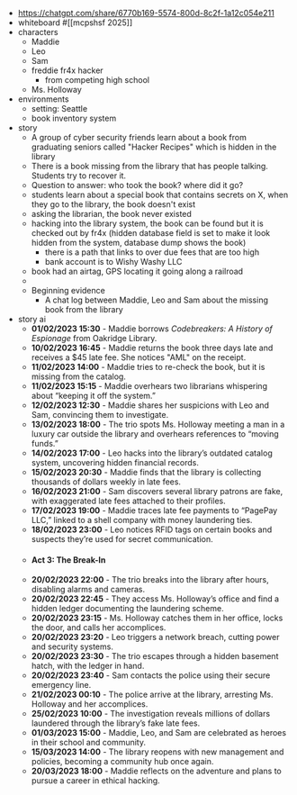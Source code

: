 - https://chatgpt.com/share/6770b169-5574-800d-8c2f-1a12c054e211
- whiteboard #[[mcpshsf 2025]]
- characters
	- Maddie
	- Leo
	- Sam
	- freddie fr4x hacker
		- from competing high school
	- Ms. Holloway
- environments
	- setting: Seattle
	- book inventory system
- story
	- A group of cyber security friends learn about a book from graduating seniors called "Hacker Recipes" which is hidden in the library
	- There is a book missing from the library that has people talking. Students try to recover it.
	- Question to answer: who took the book? where did it go?
	- students learn about a special book that contains secrets on X, when they go to the library, the book doesn't exist
	- asking the librarian, the book never existed
	- hacking into the library system, the book can be found but it is checked out by fr4x (hidden database field is set to make it look hidden from the system, database dump shows the book)
		- there is a path that links to over due fees that are too high
		- bank account is to Wishy Washy LLC
	- book had an airtag, GPS locating it going along a railroad
	-
	- Beginning evidence
		- A chat log between Maddie, Leo and Sam about the missing book from the library
- story ai
	- **01/02/2023 15:30** - Maddie borrows *Codebreakers: A History of Espionage* from Oakridge Library.
	- **10/02/2023 16:45** - Maddie returns the book three days late and receives a $45 late fee. She notices "AML" on the receipt.
	- **11/02/2023 14:00** - Maddie tries to re-check the book, but it is missing from the catalog.
	- **11/02/2023 15:15** - Maddie overhears two librarians whispering about “keeping it off the system.”
	- **12/02/2023 12:30** - Maddie shares her suspicions with Leo and Sam, convincing them to investigate.
	- **13/02/2023 18:00** - The trio spots Ms. Holloway meeting a man in a luxury car outside the library and overhears references to “moving funds.”
	- **14/02/2023 17:00** - Leo hacks into the library’s outdated catalog system, uncovering hidden financial records.
	- **15/02/2023 20:30** - Maddie finds that the library is collecting thousands of dollars weekly in late fees.
	- **16/02/2023 21:00** - Sam discovers several library patrons are fake, with exaggerated late fees attached to their profiles.
	- **17/02/2023 19:00** - Maddie traces late fee payments to “PagePay LLC,” linked to a shell company with money laundering ties.
	- **18/02/2023 23:00** - Leo notices RFID tags on certain books and suspects they’re used for secret communication.
	- #### **Act 3: The Break-In**
	- **20/02/2023 22:00** - The trio breaks into the library after hours, disabling alarms and cameras.
	- **20/02/2023 22:45** - They access Ms. Holloway’s office and find a hidden ledger documenting the laundering scheme.
	- **20/02/2023 23:15** - Ms. Holloway catches them in her office, locks the door, and calls her accomplices.
	- **20/02/2023 23:20** - Leo triggers a network breach, cutting power and security systems.
	- **20/02/2023 23:30** - The trio escapes through a hidden basement hatch, with the ledger in hand.
	- **20/02/2023 23:40** - Sam contacts the police using their secure emergency line.
	- **21/02/2023 00:10** - The police arrive at the library, arresting Ms. Holloway and her accomplices.
	- **25/02/2023 10:00** - The investigation reveals millions of dollars laundered through the library’s fake late fees.
	- **01/03/2023 15:00** - Maddie, Leo, and Sam are celebrated as heroes in their school and community.
	- **15/03/2023 14:00** - The library reopens with new management and policies, becoming a community hub once again.
	- **20/03/2023 18:00** - Maddie reflects on the adventure and plans to pursue a career in ethical hacking.